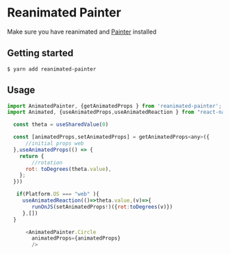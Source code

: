 # Reanimated Painter

Make sure you have reanimated and [Painter](https://github.com/Only-IceSoul/react-native-painter) installed

## Getting started

`$ yarn add reanimated-painter`



## Usage
```javascript
import AnimatedPainter, {getAnimatedProps } from 'reanimated-painter';
import Animated, {useAnimatedProps,useAnimatedReaction } from "react-native-reanimated";

  const theta = useSharedValue(0)

  const [animatedProps,setAnimatedProps] = getAnimatedProps<any>({
      //initial props web
  },useAnimatedProps(() => {
    return {
        //rotation
      rot: toDegrees(theta.value), 
    };
  }))

   if(Platform.OS === "web" ){
     useAnimatedReaction(()=>theta.value,(v)=>{
        runOnJS(setAnimatedProps!)({rot:toDegrees(v)})
     },[])
  }

      <AnimatedPainter.Circle
        animatedProps={animatedProps}
        />

```
